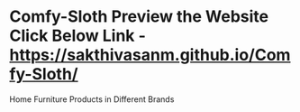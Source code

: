 # Comfy-Sloth Preview the Website Click Below Link - https://sakthivasanm.github.io/Comfy-Sloth/
Home Furniture Products in Different Brands
